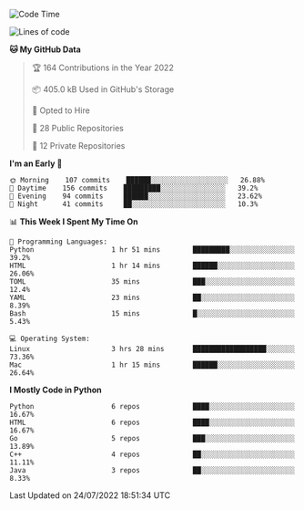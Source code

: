 <!--START_SECTION:waka-->
![Code Time](http://img.shields.io/badge/Code%20Time-0%20secs-blue)

![Lines of code](https://img.shields.io/badge/From%20Hello%20World%20I%27ve%20Written-983%20Thousand%20lines%20of%20code-blue)

**🐱 My GitHub Data** 

> 🏆 164 Contributions in the Year 2022
 > 
> 📦 405.0 kB Used in GitHub's Storage 
 > 
> 💼 Opted to Hire
 > 
> 📜 28 Public Repositories 
 > 
> 🔑 12 Private Repositories  
 > 
**I'm an Early 🐤** 

```text
🌞 Morning    107 commits    ██████░░░░░░░░░░░░░░░░░░░   26.88% 
🌆 Daytime    156 commits    █████████░░░░░░░░░░░░░░░░   39.2% 
🌃 Evening    94 commits     ██████░░░░░░░░░░░░░░░░░░░   23.62% 
🌙 Night      41 commits     ██░░░░░░░░░░░░░░░░░░░░░░░   10.3%

```


📊 **This Week I Spent My Time On** 

```text
💬 Programming Languages: 
Python                   1 hr 51 mins        █████████░░░░░░░░░░░░░░░░   39.2% 
HTML                     1 hr 14 mins        ██████░░░░░░░░░░░░░░░░░░░   26.06% 
TOML                     35 mins             ███░░░░░░░░░░░░░░░░░░░░░░   12.4% 
YAML                     23 mins             ██░░░░░░░░░░░░░░░░░░░░░░░   8.39% 
Bash                     15 mins             █░░░░░░░░░░░░░░░░░░░░░░░░   5.43%

💻 Operating System: 
Linux                    3 hrs 28 mins       ██████████████████░░░░░░░   73.36% 
Mac                      1 hr 15 mins        ██████░░░░░░░░░░░░░░░░░░░   26.64%

```

**I Mostly Code in Python** 

```text
Python                   6 repos             ████░░░░░░░░░░░░░░░░░░░░░   16.67% 
HTML                     6 repos             ████░░░░░░░░░░░░░░░░░░░░░   16.67% 
Go                       5 repos             ███░░░░░░░░░░░░░░░░░░░░░░   13.89% 
C++                      4 repos             ██░░░░░░░░░░░░░░░░░░░░░░░   11.11% 
Java                     3 repos             ██░░░░░░░░░░░░░░░░░░░░░░░   8.33%

```



 Last Updated on 24/07/2022 18:51:34 UTC
<!--END_SECTION:waka-->
